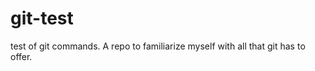 git-test
========

test of git commands. A repo to familiarize myself with all that git has to offer.